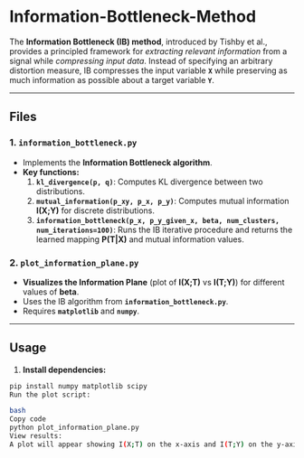 # **Information-Bottleneck-Method**

The **Information Bottleneck (IB) method**, introduced by Tishby et al., provides a principled framework for *extracting relevant information* from a signal while *compressing input data*. Instead of specifying an arbitrary distortion measure, IB compresses the input variable **`X`** while preserving as much information as possible about a target variable **`Y`**.

---

## **Files**

### **1. `information_bottleneck.py`**
- Implements the **Information Bottleneck algorithm**.  
- **Key functions:**  
  1. **`kl_divergence(p, q)`**: Computes KL divergence between two distributions.  
  2. **`mutual_information(p_xy, p_x, p_y)`**: Computes mutual information **I(X;Y)** for discrete distributions.  
  3. **`information_bottleneck(p_x, p_y_given_x, beta, num_clusters, num_iterations=100)`**: Runs the IB iterative procedure and returns the learned mapping **P(T|X)** and mutual information values.

### **2. `plot_information_plane.py`**
- **Visualizes the Information Plane** (plot of **I(X;T)** vs **I(T;Y)**) for different values of **beta**.  
- Uses the IB algorithm from **`information_bottleneck.py`**.  
- Requires **`matplotlib`** and **`numpy`**.

---

## **Usage**

1. **Install dependencies:**  
```bash
pip install numpy matplotlib scipy
Run the plot script:

bash
Copy code
python plot_information_plane.py
View results:
A plot will appear showing I(X;T) on the x-axis and I(T;Y) on the y-axis for different beta values.
